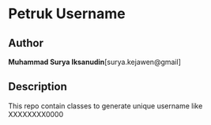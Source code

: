 Petruk Username
========

Author
------

**Muhammad Surya Iksanudin**[surya.kejawen@gmail]

Description
-----------

This repo contain classes to generate unique username like XXXXXXXX0000
